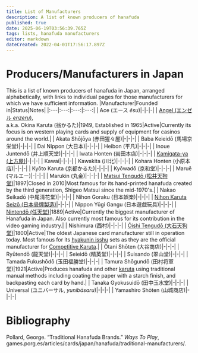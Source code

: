```yaml
---
title: List of Manufacturers
description: A list of known producers of hanafuda
published: true
date: 2025-06-19T03:56:39.765Z
tags: lists, hanafuda manufacturers
editor: markdown
dateCreated: 2022-04-01T17:56:17.897Z
---
```


# Producers/Manufacturers in Japan
This is a list of known producers of hanafuda in Japan, arranged alphabetically, with links to individual pages for those manufacturers for which we have sufficient information.
|Manufacturer|Founded in|Status|Notes|
|:---|:---:|:---:|:---:|
| Ace (エース *ēsu*)|-|-|-|
| [Angel (エンゼル *enzeru*)](/en/hanafuda/manufacturers/angel),<br>a.k.a. Okina Karuta (翁かるた)|1949, Established in 1965|Active|Currently its focus is on western playing cards and supply of equipment for casinos around the world.|
| Akata Shōjōya (赤田猩々屋)|-|-|-|
| Baba Keieidō (馬場京栄堂)|-|-|-|
| Dai Nippon (大日本)|-|-|-|
| Heibon (平凡)|-|-|-|
| Inoue Juntendō (井上順天堂)|-|-|-|
| Iwata Honten (岩田本店)|-|-|-|
| [Kamigata-ya (上方屋)](/en/hanafuda/manufacturers/kamigataya)|-|-|-|
| Kawai|-|-|-|
| Kawakita (川北)|-|-|-|
| Kohara Honten (小原本店)|-|-|-|
| Kyōto Karuta (京都かるた)|-|-|-|
| Kyōwadō (京和堂)|-|-|-|
| Maruē (マルエー)|-|-|-|
| Marukin (丸金)|-|-|-|
| [Matsui Tengudō (松井天狗堂)](/en/hanafuda/manufacturers/matsuitengudo)|1897|Closed in 2010|Most famous for its hand-printed hanafuda created by the third generation, Shigeo Matsui since the mid-1970's.|
| Nakao Seikadō (中尾清花堂)|-|-|-|
| Nihon Goraku (日本娯楽)|-|-|-|
| [Nihon Karuta Seizō (日本骨牌製造)](/en/hanafuda/manufacturers/nihonkaruta)|-|-|-|
| Nippon Yūgi Gangu (日本遊戯玩具)|-|-|-|
| [Nintendō (任天堂)](/en/hanafuda/manufacturers/nintendo)|1889|Active|Currently the biggest manufacturer of Hanafuda in Japan. Also currently most famous for its contribution in the video gaming industry.|
| Nishimura (西村)|-|-|-|
| [Ōishi Tengudō (大石天狗堂)](/en/hanafuda/manufacturers/oishitengudo)|1800|Active|The oldest Japanese card manufacturer still in operation today. Most famous for its [hyakunin isshu](/en/uta-garuta/ogura-hyakunin-isshu) sets as they are the official manufacturer for [Competitive Karuta](/en/uta-garuta/ogura-hyakunin-isshu/competitive-karuta).|
| Ōtani Shōten (大谷商店)|-|-|-|
| Ryūtendō (龍天堂)|-|-|-|
| Seieidō (精英堂)|-|-|-|
| Suisando (翠山堂)|-|-|-|
| Tamada Fukushōdō (玉田福勝堂)|-|-|-|
| Tamura Shōgundō (田村将軍堂)|1921|Active|Produces hanafuda and other [karuta](/en/karuta/) using traditional manual methods including coating the paper with a starch finish, and backpasting each card by hand.|
| Tanaka Gyokusuidō (田中玉水堂)|-|-|-|
| Universal (ユニバーサル, *yunibāsaru*)|-|-|-|
| Yamashiro Shōten (山城商店)|-|-|-|

# Bibliography
Pollard, George. “Traditional Hanafuda Brands.” *Ways To Play*, games.porg.es/articles/cards/japan/hanafuda/traditional-manufacturers/.